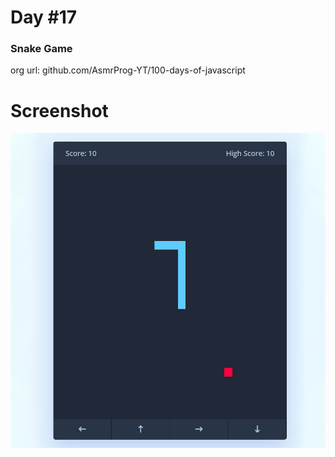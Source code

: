 # Day #17

### Snake Game
org url: github.com/AsmrProg-YT/100-days-of-javascript

# Screenshot
![sc](./screenshot.jpg)
